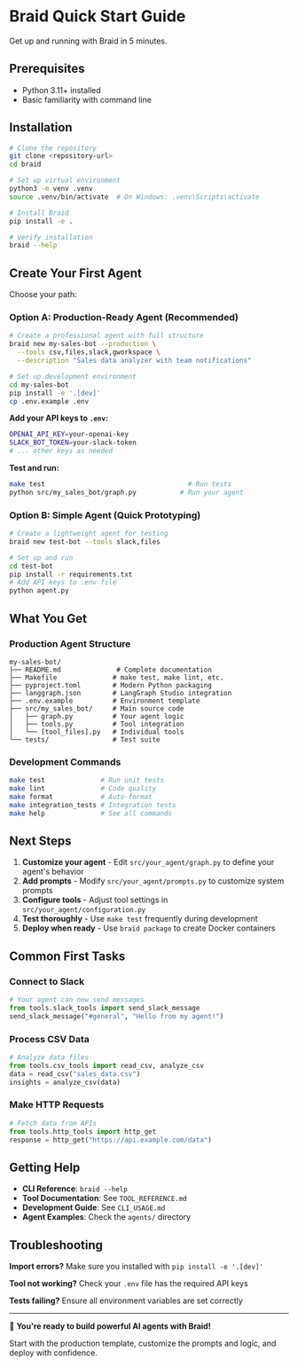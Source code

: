 # Braid Quick Start Guide

Get up and running with Braid in 5 minutes.

## Prerequisites

- Python 3.11+ installed
- Basic familiarity with command line

## Installation

```bash
# Clone the repository
git clone <repository-url>
cd braid

# Set up virtual environment
python3 -m venv .venv
source .venv/bin/activate  # On Windows: .venv\Scripts\activate

# Install Braid
pip install -e .

# Verify installation
braid --help
```

## Create Your First Agent

Choose your path:

### Option A: Production-Ready Agent (Recommended)

```bash
# Create a professional agent with full structure
braid new my-sales-bot --production \
  --tools csv,files,slack,gworkspace \
  --description "Sales data analyzer with team notifications"

# Set up development environment
cd my-sales-bot
pip install -e '.[dev]'
cp .env.example .env
```

**Add your API keys to `.env`:**
```bash
OPENAI_API_KEY=your-openai-key
SLACK_BOT_TOKEN=your-slack-token
# ... other keys as needed
```

**Test and run:**
```bash
make test                                    # Run tests
python src/my_sales_bot/graph.py           # Run your agent
```

### Option B: Simple Agent (Quick Prototyping)

```bash
# Create a lightweight agent for testing
braid new test-bot --tools slack,files

# Set up and run
cd test-bot
pip install -r requirements.txt
# Add API keys to .env file
python agent.py
```

## What You Get

### Production Agent Structure
```
my-sales-bot/
├── README.md              # Complete documentation
├── Makefile              # make test, make lint, etc.
├── pyproject.toml        # Modern Python packaging
├── langgraph.json        # LangGraph Studio integration
├── .env.example          # Environment template
├── src/my_sales_bot/     # Main source code
│   ├── graph.py          # Your agent logic
│   ├── tools.py          # Tool integration
│   └── [tool_files].py   # Individual tools
└── tests/                # Test suite
```

### Development Commands
```bash
make test              # Run unit tests
make lint              # Code quality
make format            # Auto-format
make integration_tests # Integration tests
make help              # See all commands
```

## Next Steps

1. **Customize your agent** - Edit `src/your_agent/graph.py` to define your agent's behavior
2. **Add prompts** - Modify `src/your_agent/prompts.py` to customize system prompts
3. **Configure tools** - Adjust tool settings in `src/your_agent/configuration.py`
4. **Test thoroughly** - Use `make test` frequently during development
5. **Deploy when ready** - Use `braid package` to create Docker containers

## Common First Tasks

### Connect to Slack
```python
# Your agent can now send messages
from tools.slack_tools import send_slack_message
send_slack_message("#general", "Hello from my agent!")
```

### Process CSV Data
```python
# Analyze data files
from tools.csv_tools import read_csv, analyze_csv
data = read_csv("sales_data.csv")
insights = analyze_csv(data)
```

### Make HTTP Requests
```python
# Fetch data from APIs
from tools.http_tools import http_get
response = http_get("https://api.example.com/data")
```

## Getting Help

- **CLI Reference**: `braid --help`
- **Tool Documentation**: See `TOOL_REFERENCE.md`
- **Development Guide**: See `CLI_USAGE.md`
- **Agent Examples**: Check the `agents/` directory

## Troubleshooting

**Import errors?** Make sure you installed with `pip install -e '.[dev]'`

**Tool not working?** Check your `.env` file has the required API keys

**Tests failing?** Ensure all environment variables are set correctly

---

🎉 **You're ready to build powerful AI agents with Braid!**

Start with the production template, customize the prompts and logic, and deploy with confidence.